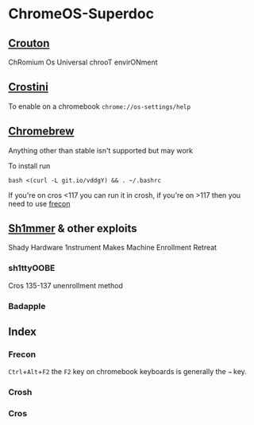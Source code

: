 # ChromeOS-Superdoc

## [Crouton](https://github.com/dnschneid/crouton)
ChRomium Os Universal chrooT envirONment

## [Crostini](https://chromeos.dev/en/linux) 

To enable on a chromebook
`chrome://os-settings/help`

## [Chromebrew](https://github.com/chromebrew/chromebrew)

Anything other than stable isn't supported but may work

To install run 

`bash <(curl -L git.io/vddgY) && . ~/.bashrc`

If you're on cros <117 you can run it in crosh, if you're on >117 then you need to use [frecon](https://github.com/Stewarpt/Chromebook-Superdoc#frecon)

## [Sh1mmer](https://github.com/MercuryWorkshop/sh1mmer) & other exploits
Shady Hardware 1nstrument Makes Machine Enrollment Retreat

### sh1ttyOOBE
Cros 135-137 unenrollment method
### Badapple
## Index 
### Frecon
 `Ctrl`+`Alt`+`F2` the `F2` key on chromebook keyboards is generally the `→` key.
### Crosh
### Cros
